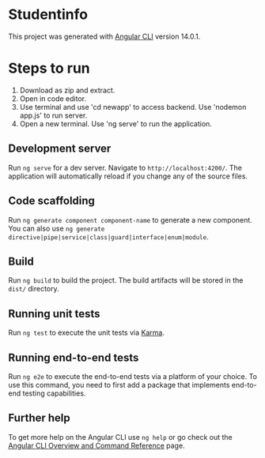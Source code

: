 # Studentinfo

This project was generated with [Angular CLI](https://github.com/angular/angular-cli) version 14.0.1.

# Steps to run

1. Download as zip and extract.
2. Open in code editor.
3. Use terminal and use 'cd newapp' to access backend. Use 'nodemon app.js' to run server.
4. Open a new terminal. Use 'ng serve' to run the application.

## Development server

Run `ng serve` for a dev server. Navigate to `http://localhost:4200/`. The application will automatically reload if you change any of the source files.

## Code scaffolding

Run `ng generate component component-name` to generate a new component. You can also use `ng generate directive|pipe|service|class|guard|interface|enum|module`.

## Build

Run `ng build` to build the project. The build artifacts will be stored in the `dist/` directory.

## Running unit tests

Run `ng test` to execute the unit tests via [Karma](https://karma-runner.github.io).

## Running end-to-end tests

Run `ng e2e` to execute the end-to-end tests via a platform of your choice. To use this command, you need to first add a package that implements end-to-end testing capabilities.

## Further help


To get more help on the Angular CLI use `ng help` or go check out the [Angular CLI Overview and Command Reference](https://angular.io/cli) page.
